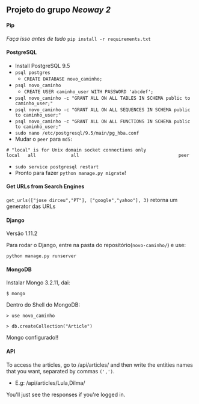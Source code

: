 ## Projeto do grupo *Neoway 2*

#### Pip
*Faça isso antes de tudo*
`pip install -r requirements.txt`

#### PostgreSQL
* Install PostgreSQL 9.5
* `psql postgres`
  * `CREATE DATABASE novo_caminho;`
* `psql novo_caminho`
  * `CREATE USER caminho_user WITH PASSWORD 'abcdef';`
* `psql novo_caminho -c "GRANT ALL ON ALL TABLES IN SCHEMA public to caminho_user;"`
* `psql novo_caminho -c "GRANT ALL ON ALL SEQUENCES IN SCHEMA public to caminho_user;"`
* `psql novo_caminho -c "GRANT ALL ON ALL FUNCTIONS IN SCHEMA public to caminho_user;"`
* `sudo nano /etc/postgresql/9.5/main/pg_hba.conf`
* Mudar o `peer` para `md5:`
```
# "local" is for Unix domain socket connections only
local   all             all                                     peer
```
* `sudo service postgresql restart`
* Pronto para fazer `python manage.py migrate`!

#### Get URLs from Search Engines
`get_urls(["jose dirceu","PT"], ["google","yahoo"], 3)` retorna um generator das URLs



#### Django
Versão 1.11.2

Para rodar o Django, entre na pasta do repositório(```novo-caminho/```) e use:

`python manage.py runserver`

#### MongoDB
Instalar Mongo 3.2.11, dai:

`$ mongo`

Dentro do Shell do MongoDB:

`> use novo_caminho`

`> db.createCollection("Article")`

Mongo configurado!!


#### API
To access the articles, go to /api/articles/ and then write the entities names that you want, separated by commas `(',')`. 

* E.g: /api/articles/Lula,Dilma/

You'll just see the responses if you're logged in.

